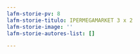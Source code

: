 ```yaml
---
lafm-storie-pv: 8
lafm-storie-titulo: IPERMEGAMARKET 3 x 2
lafm-storie-image: ''
lafm-storie-autores-list: []

---
```

